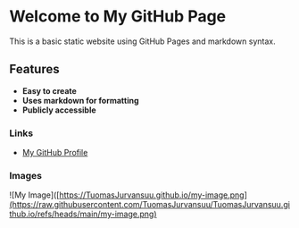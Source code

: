 # Welcome to My GitHub Page

This is a basic static website using GitHub Pages and markdown syntax.

## Features

- **Easy to create**
- **Uses markdown for formatting**
- **Publicly accessible**

### Links

- [My GitHub Profile](https://github.com/TuomasJurvansuu)

### Images

![My Image]([https://TuomasJurvansuu.github.io/my-image.png](https://raw.githubusercontent.com/TuomasJurvansuu/TuomasJurvansuu.github.io/refs/heads/main/my-image.png)

